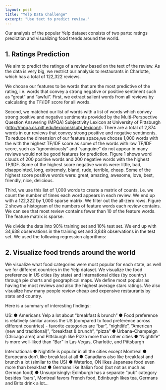 ```yaml
---
layout: post
title: "Yelp Data Challenge"
excerpt: "Use text to predict review."
---
```


Our analysis of the popular Yelp dataset consists of two parts: ratings prediction and visualizing food trends around the world.

## 1. Ratings Prediction

We aim to predict the ratings of a review based on the text of the review. As the data is very big, we restrict our analysis to restaurants in Charlotte, which has a total of 122,322 reviews.

We choose our features to be words that are the most predictive of the rating, i.e. words that convey a strong negative or positive sentiment such as “great” and “awful”.
First, we extract salient words from all reviews by calculating the TF/IDF score for all words.

Second, we matched our list of words with a list of words which convey strong positive and negative sentiments provided by the Multi-Perspective Question Answering (MPQA) Subjectivity Lexicon at University of Pittsburgh (http://mpqa.cs.pitt.edu/lexicons/subj_lexicon/). There are a total of 2,874 words in our reviews that convey strong positive and negative sentiments. To reduce the dimension of our feature space,we choose 1,000 words with the with the highest TF/IDF score as some of the words with low TF/IDF score, such as “ignominiously” and “sanguine” do not appear in many reviews would not be good features for prediction.  Figure 1 shows word clouds of 200 positive words and 200 negative words with the highest TF/IDF. Some of the highest score negative words were:  little, bad, disappointed, long, extremely, bland, rude, terrible, cheap.  Some of the highest score positive words were:  great, amazing, awesome, love, best, friendly, nice, delicious.

Third, we use this list of 1,000 words to create a matrix of counts, i.e. we count the number of times each word appears in each review. We end up with a 122,322 by 1,000 sparse matrix. We filter out the all-zero rows.  Figure 2  shows a histogram of the numbers of feature words each review contains. We can see that most review contains fewer than 10 of the feature words. The feature matrix is sparse.

We divide the data into 90% training set and 10% test set. We end up with 34,638 observations in the training set and 3,848 observations in the test set. We used the following regression algorithms:





## 2. Visualize food trends around the world

We visualize what food categories were most popular for each state, as well we for different countries in the Yelp dataset. We visualize the food preference in US cities (by state) and international cities (by country) through pie charts and geographical maps. We define most popular as having the most reviews and also the highest average stars ratings. We also visualize how many people review cheap and expensive restaurants by state and country.

Here is a summary of interesting findings: 

US:
● Americans Yelp a lot about “breakfast & brunch”
● Food preference is relatively similar across the US (compared to food preference across
different countries) - favorite categories are “bar”, “nightlife”, “American (new and
traditional)”, “breakfast & brunch”, “pizza”
● Urbana-Champaign (Chicago area) and Pittsburgh like Pizza more than other cities
● “Nightlife” is more well-liked than “Bar” in Las Vegas, Charlotte, and Pittsburgh



International:
● Nightlife is popular in all the cities except Montreal
● Europeans don’t like breakfast at all
● Canadians also like breakfast and brunch a lot (similar to the US)
● Waterloo, ON likes Japanese food even more than breakfast
● Germans like Italian food (but not as much as German food)
● Unsurprisingly: Edinburgh has a separate “pub” category besides “bars”, Montreal favors French food, Edinburgh likes tea, Germans and Brits drink a lot...



